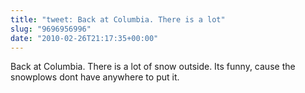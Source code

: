 ```yaml
---
title: "tweet: Back at Columbia. There is a lot"
slug: "9696956996"
date: "2010-02-26T21:17:35+00:00"
---
```

Back at Columbia. There is a lot of snow outside. Its funny, cause the snowplows dont have anywhere to put it.